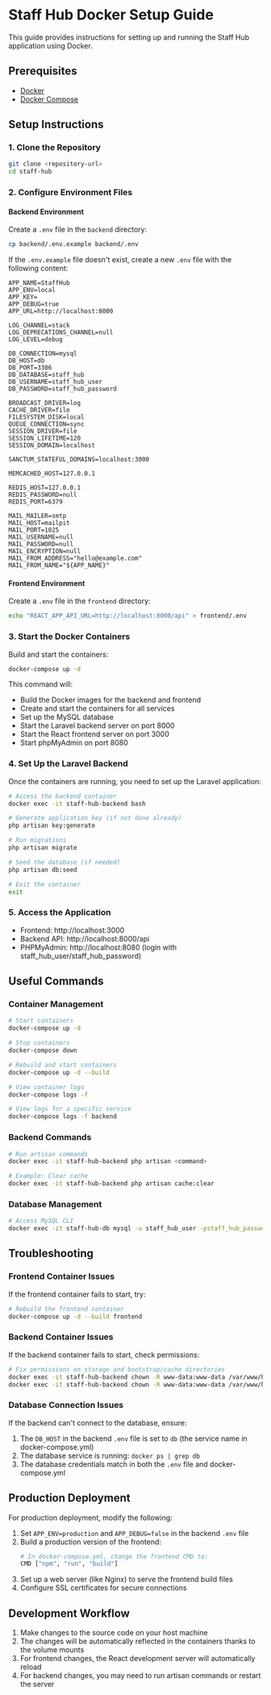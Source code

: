 # Staff Hub Docker Setup Guide

This guide provides instructions for setting up and running the Staff Hub application using Docker.

## Prerequisites

- [Docker](https://docs.docker.com/get-docker/)
- [Docker Compose](https://docs.docker.com/compose/install/)

## Setup Instructions

### 1. Clone the Repository

```bash
git clone <repository-url>
cd staff-hub
```

### 2. Configure Environment Files

#### Backend Environment

Create a `.env` file in the `backend` directory:

```bash
cp backend/.env.example backend/.env
```

If the `.env.example` file doesn't exist, create a new `.env` file with the following content:

```
APP_NAME=StaffHub
APP_ENV=local
APP_KEY=
APP_DEBUG=true
APP_URL=http://localhost:8000

LOG_CHANNEL=stack
LOG_DEPRECATIONS_CHANNEL=null
LOG_LEVEL=debug

DB_CONNECTION=mysql
DB_HOST=db
DB_PORT=3306
DB_DATABASE=staff_hub
DB_USERNAME=staff_hub_user
DB_PASSWORD=staff_hub_password

BROADCAST_DRIVER=log
CACHE_DRIVER=file
FILESYSTEM_DISK=local
QUEUE_CONNECTION=sync
SESSION_DRIVER=file
SESSION_LIFETIME=120
SESSION_DOMAIN=localhost

SANCTUM_STATEFUL_DOMAINS=localhost:3000

MEMCACHED_HOST=127.0.0.1

REDIS_HOST=127.0.0.1
REDIS_PASSWORD=null
REDIS_PORT=6379

MAIL_MAILER=smtp
MAIL_HOST=mailpit
MAIL_PORT=1025
MAIL_USERNAME=null
MAIL_PASSWORD=null
MAIL_ENCRYPTION=null
MAIL_FROM_ADDRESS="hello@example.com"
MAIL_FROM_NAME="${APP_NAME}"
```

#### Frontend Environment

Create a `.env` file in the `frontend` directory:

```bash
echo "REACT_APP_API_URL=http://localhost:8000/api" > frontend/.env
```

### 3. Start the Docker Containers

Build and start the containers:

```bash
docker-compose up -d
```

This command will:
- Build the Docker images for the backend and frontend
- Create and start the containers for all services
- Set up the MySQL database
- Start the Laravel backend server on port 8000
- Start the React frontend server on port 3000
- Start phpMyAdmin on port 8080

### 4. Set Up the Laravel Backend

Once the containers are running, you need to set up the Laravel application:

```bash
# Access the backend container
docker exec -it staff-hub-backend bash

# Generate application key (if not done already)
php artisan key:generate

# Run migrations
php artisan migrate

# Seed the database (if needed)
php artisan db:seed

# Exit the container
exit
```

### 5. Access the Application

- Frontend: http://localhost:3000
- Backend API: http://localhost:8000/api
- PHPMyAdmin: http://localhost:8080 (login with staff_hub_user/staff_hub_password)

## Useful Commands

### Container Management

```bash
# Start containers
docker-compose up -d

# Stop containers
docker-compose down

# Rebuild and start containers
docker-compose up -d --build

# View container logs
docker-compose logs -f

# View logs for a specific service
docker-compose logs -f backend
```

### Backend Commands

```bash
# Run artisan commands
docker exec -it staff-hub-backend php artisan <command>

# Example: Clear cache
docker exec -it staff-hub-backend php artisan cache:clear
```

### Database Management

```bash
# Access MySQL CLI
docker exec -it staff-hub-db mysql -u staff_hub_user -pstaff_hub_password staff_hub
```

## Troubleshooting

### Frontend Container Issues

If the frontend container fails to start, try:

```bash
# Rebuild the frontend container
docker-compose up -d --build frontend
```

### Backend Container Issues

If the backend container fails to start, check permissions:

```bash
# Fix permissions on storage and bootstrap/cache directories
docker exec -it staff-hub-backend chown -R www-data:www-data /var/www/html/storage
docker exec -it staff-hub-backend chown -R www-data:www-data /var/www/html/bootstrap/cache
```

### Database Connection Issues

If the backend can't connect to the database, ensure:

1. The `DB_HOST` in the backend `.env` file is set to `db` (the service name in docker-compose.yml)
2. The database service is running: `docker ps | grep db`
3. The database credentials match in both the `.env` file and docker-compose.yml

## Production Deployment

For production deployment, modify the following:

1. Set `APP_ENV=production` and `APP_DEBUG=false` in the backend `.env` file
2. Build a production version of the frontend:
   ```bash
   # In docker-compose.yml, change the frontend CMD to:
   CMD ["npm", "run", "build"]
   ```
3. Set up a web server (like Nginx) to serve the frontend build files
4. Configure SSL certificates for secure connections

## Development Workflow

1. Make changes to the source code on your host machine
2. The changes will be automatically reflected in the containers thanks to the volume mounts
3. For frontend changes, the React development server will automatically reload
4. For backend changes, you may need to run artisan commands or restart the server 
